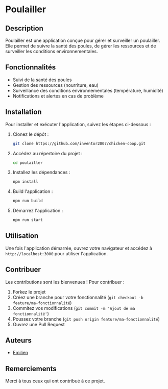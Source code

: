 # Poulailler

## Description
Poulailler est une application conçue pour gérer et surveiller un poulailler. Elle permet de suivre la santé des poules, de gérer les ressources et de surveiller les conditions environnementales.

## Fonctionnalités
- Suivi de la santé des poules
- Gestion des ressources (nourriture, eau)
- Surveillance des conditions environnementales (température, humidité)
- Notifications et alertes en cas de problème

## Installation
Pour installer et exécuter l'application, suivez les étapes ci-dessous :

1. Clonez le dépôt :
    ```bash
    git clone https://github.com/inventor2007/chicken-coop.git
    ```

2. Accédez au répertoire du projet :
    ```bash
    cd poulailler
    ```

3. Installez les dépendances :
    ```bash
    npm install
    ```

3. Build l'application :
    ```bash
    npm run build
    ```

4. Démarrez l'application :
    ```bash
    npm run start
    ```

## Utilisation
Une fois l'application démarrée, ouvrez votre navigateur et accédez à `http://localhost:3000` pour utiliser l'application.

## Contribuer
Les contributions sont les bienvenues ! Pour contribuer :

1. Forkez le projet
2. Créez une branche pour votre fonctionnalité (`git checkout -b feature/ma-fonctionnalité`)
3. Commitez vos modifications (`git commit -m 'Ajout de ma fonctionnalité'`)
4. Poussez votre branche (`git push origin feature/ma-fonctionnalité`)
5. Ouvrez une Pull Request

## Auteurs
- [Emilien](https://github.com/inventor2007)

## Remerciements
Merci à tous ceux qui ont contribué à ce projet.